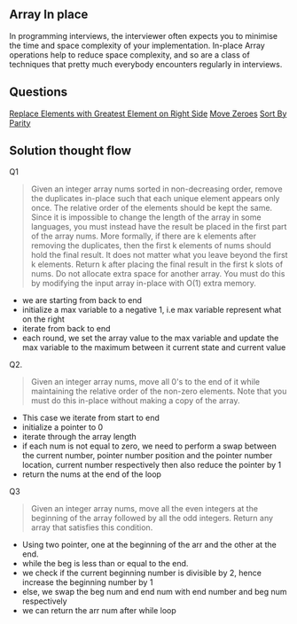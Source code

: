 ## Array In place

In programming interviews, the interviewer often expects you to minimise the time and space complexity of your implementation. In-place Array operations help to reduce space complexity, and so are a class of techniques that pretty much everybody encounters regularly in interviews.

## Questions

[Replace Elements with Greatest Element on Right Side](../Solutions/replace_element_gretest_rhs.py)
[Move Zeroes](../Solutions/move_zeros.py)
[Sort By Parity](../Solutions/sort_by_parity.py)

## Solution thought flow
Q1
>Given an integer array nums sorted in non-decreasing order, remove the duplicates in-place such that each unique element appears only once. The relative order of the elements should be kept the same.
Since it is impossible to change the length of the array in some languages, you must instead have the result be placed in the first part of the array nums. More formally, if there are k elements after removing the duplicates, then the first k elements of nums should hold the final result. It does not matter what you leave beyond the first k elements.
Return k after placing the final result in the first k slots of nums.
Do not allocate extra space for another array. You must do this by modifying the input array in-place with O(1) extra memory.

- we are starting from back to end
- initialize a max variable to a negative 1, i.e  max variable represent what on the right
- iterate from back to end
- each round, we set the array value to the max variable and update the max variable to the  maximum between it current state and current value

Q2.

>Given an integer array nums, move all 0's to the end of it while maintaining the relative order of the non-zero elements.
Note that you must do this in-place without making a copy of the array.

- This case we iterate from start to end
- initialize a pointer to 0
- iterate through the array length
- if each num is not equal to zero, we need to perform a swap between the current number, pointer number position and the pointer number location, current number respectively then also reduce the pointer by 1
- return the nums at the end of the loop


Q3
>Given an integer array nums, move all the even integers at the beginning of the array followed by all the odd integers.
Return any array that satisfies this condition.


- Using two pointer, one at the beginning of the arr and the other at the end.
- while the beg is less than or equal to the end.
- we check if the current beginning number is divisible by 2, hence increase the beginning number by 1
- else, we swap the beg num and end num with end number and beg num respectively
- we can return the arr num after while loop